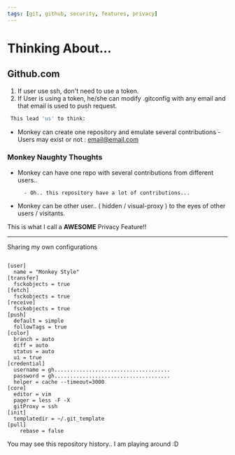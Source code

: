 ```yaml
---
tags: [git, github, security, features, privacy]
---
```


<h1> Thinking About... </h1>

<h2> Github.com</h2>

1. If user use ssh, don't need to use a token.
2. If User is using a token, he/she can modify .gitconfig with any email and that email is used to push request.

```sh
 This lead 'us' to think:
```

- Monkey can create one repository and emulate several contributions - Users may exist or not : email@email.com

<h3> Monkey Naughty Thoughts </h3>

- Monkey can have one repo with several contributions from different users..

        - Oh.. this repository have a lot of contributions...

- Monkey can be other user.. ( hidden / visual-proxy ) to the eyes of other users / visitants.

This is what I call a **AWESOME** Privacy Feature!!

---

Sharing my own configurations

```

[user]
  name = "Monkey Style"
[transfer]
  fsckobjects = true
[fetch]
  fsckobjects = true
[receive]
  fsckobjects = true
[push]
  default = simple
  followTags = true
[color]
  branch = auto
  diff = auto
  status = auto
  ui = true
[credential]
  username = gh.....................................
  password = gh.....................................
  helper = cache --timeout=3000
[core]
  editor = vim
  pager = less -F -X
  gitProxy = ssh
[init]
  templatedir = ~/.git_template
[pull]
	rebase = false
```

You may see this repository history.. I am playing around :D

